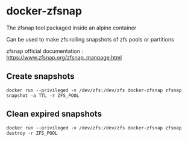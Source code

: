 # docker-zfsnap
The zfsnap tool packaged inside an alpine container

Can be used to make zfs rolling snapshots of zfs pools or partitions

zfsnap official documentation : <https://www.zfsnap.org/zfsnap_manpage.html>

## Create snapshots
    docker run --privileged -v /dev/zfs:/dev/zfs docker-zfsnap zfsnap snapshot -a TTL -r ZFS_POOL

## Clean expired snapshots
    docker run --privileged -v /dev/zfs:/dev/zfs docker-zfsnap zfsnap destroy -r ZFS_POOL
